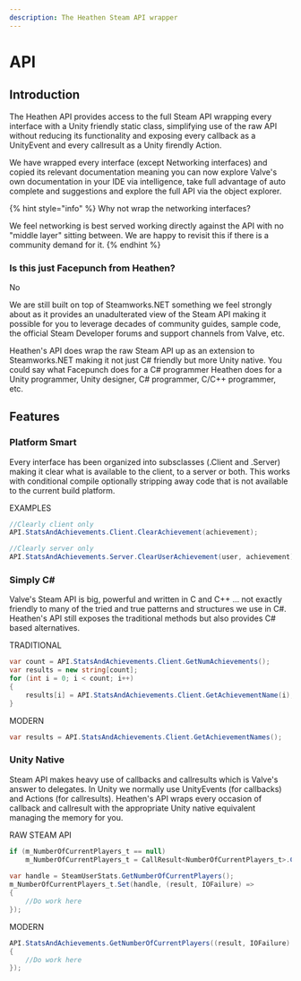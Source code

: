 ```yaml
---
description: The Heathen Steam API wrapper
---
```


# API

## Introduction

The Heathen API provides access to the full Steam API wrapping every interface with a Unity friendly static class, simplifying use of the raw API without reducing its functionality and exposing every callback as a UnityEvent and every callresult as a Unity firendly Action.

We have wrapped every interface (except Networking interfaces) and copied its relevant documentation meaning you can now explore Valve's own documentation in your IDE via intelligence, take full advantage of auto complete and suggestions and explore the full API via the object explorer.&#x20;

{% hint style="info" %}
Why not wrap the networking interfaces?

We feel networking is best served working directly against the API with no "middle layer" sitting between. We are happy to revisit this if there is a community demand for it.
{% endhint %}

### Is this just Facepunch from Heathen?

No

We are still built on top of Steamworks.NET something we feel strongly about as it provides an unadulterated view of the Steam API making it possible for you to leverage decades of community guides, sample code, the official Steam Developer forums and support channels from Valve, etc.

Heathen's API does wrap the raw Steam API up as an extension to Steamworks.NET making it not just C# friendly but more Unity native. You could say what Facepunch does for a C# programmer Heathen does for a Unity programmer, Unity designer, C# programmer, C/C++ programmer, etc.

## Features

### Platform Smart

Every interface has been organized into subsclasses (.Client and .Server) making it clear what is available to the client, to a server or both. This works with conditional compile optionally stripping away code that is not available to the current build platform.

EXAMPLES

```csharp
//Clearly client only
API.StatsAndAchievements.Client.ClearAchievement(achievement);

//Clearly server only
API.StatsAndAchievements.Server.ClearUserAchievement(user, achievement);
```

### Simply C\#

Valve's Steam API is big, powerful and written in C and C++ ... not exactly friendly to many of the tried and true patterns and structures we use in C#. Heathen's API still exposes the traditional methods but also provides C# based alternatives.

TRADITIONAL

```csharp
var count = API.StatsAndAchievements.Client.GetNumAchievements();
var results = new string[count];
for (int i = 0; i < count; i++)
{
    results[i] = API.StatsAndAchievements.Client.GetAchievementName(i);
}
```

MODERN

```csharp
var results = API.StatsAndAchievements.Client.GetAchievementNames();
```

### Unity Native

Steam API makes heavy use of callbacks and callresults which is Valve's answer to delegates. In Unity we normally use UnityEvents (for callbacks) and Actions (for callresults). Heathen's API wraps every occasion of callback and callresult with the appropriate Unity native equivalent managing the memory for you.

RAW STEAM API

```csharp
if (m_NumberOfCurrentPlayers_t == null)
    m_NumberOfCurrentPlayers_t = CallResult<NumberOfCurrentPlayers_t>.Create();
    
var handle = SteamUserStats.GetNumberOfCurrentPlayers();
m_NumberOfCurrentPlayers_t.Set(handle, (result, IOFailure) =>
{
    //Do work here
});
```

MODERN

```csharp
API.StatsAndAchievements.GetNumberOfCurrentPlayers((result, IOFailure) =>
{
    //Do work here
});
```

